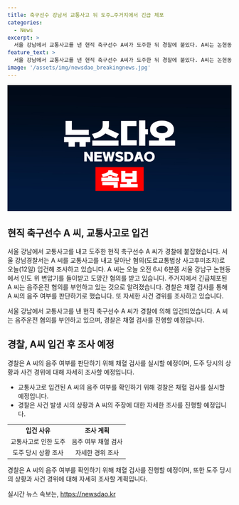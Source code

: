 ```yaml
---
title: 축구선수 강남서 교통사고 뒤 도주…주거지에서 긴급 체포
categories:
  - News
excerpt: >
  서울 강남에서 교통사고를 낸 현직 축구선수 A씨가 도주한 뒤 경찰에 붙있다. A씨는 논현동에서 교통사고를 낸 후 달아났으며, 음주운전 혐의를 부인 중이다. 경찰은 채혈 검사를 통해 음주 여부를 확인할 예정이며, 사건 경위에 대해 조사 중이다. A씨는 현재 경찰 조사를 받고 있다. (150자)
feature_text: >
  서울 강남에서 교통사고를 낸 현직 축구선수 A씨가 도주한 뒤 경찰에 붙있다. A씨는 논현동에서 교통사고를 낸 후 달아났으며, 음주운전 혐의를 부인 중이다. 경찰은 채혈 검사를 통해 음주 여부를 확인할 예정이며, 사건 경위에 대해 조사 중이다. A씨는 현재 경찰 조사를 받고 있다. (150자)
image: '/assets/img/newsdao_breakingnews.jpg'
---
```


<p><img src="/assets/img/newsdao_breakingnews.jpg" alt="ontimetimes 속보" /></p>

<h2 data-ke-size="size26">현직 축구선수 A 씨, 교통사고로 입건</h2>

<p>서울 강남에서 교통사고를 내고 도주한 현직 축구선수 A 씨가 경찰에 붙잡혔습니다. 서울 강남경찰서는 A 씨를 교통사고를 내고 달아난 혐의(도로교통법상 사고후미조치)로 오늘(12일) 입건해 조사하고 있습니다. A 씨는 오늘 오전 6시 6분쯤 서울 강남구 논현동에서 인도 위 변압기를 들이받고 도망간 혐의를 받고 있습니다. 주거지에서 긴급체포된 A 씨는 음주운전 혐의를 부인하고 있는 것으로 알려졌습니다. 경찰은 채혈 검사를 통해 A 씨의 음주 여부를 판단하기로 했습니다. 또 자세한 사건 경위를 조사하고 있습니다.</p>

<p data-ke-size="size16">서울 강남에서 교통사고를 낸 현직 축구선수 A 씨가 경찰에 의해 입건되었습니다. A 씨는 음주운전 혐의를 부인하고 있으며, 경찰은 채혈 검사를 진행할 예정입니다.</p>

<h2 data-ke-size="size26">경찰, A씨 입건 후 조사 예정</h2>

<p>경찰은 A 씨의 음주 여부를 판단하기 위해 채혈 검사를 실시할 예정이며, 도주 당시의 상황과 사건 경위에 대해 자세히 조사할 예정입니다.</p>

<ul>
  <li>교통사고로 입건된 A 씨의 음주 여부를 확인하기 위해 경찰은 채혈 검사를 실시할 예정입니다.</li>
  <li>경찰은 사건 발생 시의 상황과 A 씨의 주장에 대한 자세한 조사를 진행할 예정입니다.</li>
</ul>

<table>
  <tr>
    <td style="text-align: center; height: 17px;"><b>입건 사유</b></td>
    <td style="text-align: center; height: 17px;"><b>조사 계획</b></td>
  </tr>
  <tr>
    <td style="text-align: center;">교통사고로 인한 도주</td>
    <td style="text-align: center;">음주 여부 채혈 검사</td>
  </tr>
  <tr>
    <td style="text-align: center;">도주 당시 상황 조사</td>
    <td style="text-align: center;">자세한 경위 조사</td>
  </tr>
</table>

<p data-ke-size="size16">경찰은 A 씨의 음주 여부를 확인하기 위해 채혈 검사를 진행할 예정이며, 또한 도주 당시의 상황과 사건 경위에 대해 자세히 조사할 계획입니다.</p>
실시간 뉴스 속보는, <a href="https://newsdao.kr" rel="dofollow">https://newsdao.kr</a>


